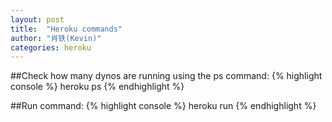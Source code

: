 ```yaml
---
layout: post
title:  "Heroku commands"
author: "肖铁(Kevin)"
categories: heroku
---
```


##Check how many dynos are running using the ps command:
{% highlight console %}
heroku ps
{% endhighlight %}

##Run command:
{% highlight console %}
heroku run
{% endhighlight %}
